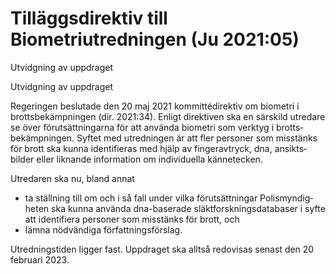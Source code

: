 # Tilläggsdirektiv till Biometriutredningen (Ju 2021:05)

Utvidgning av uppdraget

Utvidgning av uppdraget

Regeringen beslutade den 20 maj 2021 kommitté­direktiv om biometri i brotts­bekämp­ningen (dir. 2021:34). Enligt direk­tiven ska en särskild utredare se över förut­sätt­ningarna för att använda biometri som verktyg i brotts­bekämp­ningen. Syftet med utred­ningen är att fler personer som misstänks för brott ska kunna identi­fieras med hjälp av finger­avtryck, dna, ansikts­bilder eller liknande infor­mation om individu­ella känne­tecken.

Utredaren ska nu, bland annat

* ta ställning till om och i så fall under vilka förut­sätt­ningar Polis­myndig­heten ska kunna använda dna-baserade släkt­forsk­nings­data­baser i syfte att identi­fiera personer som miss­tänks för brott, och
* lämna nöd­vän­diga författ­nings­förslag.

Utrednings­tiden ligger fast. Uppdraget ska alltså redo­visas senast den 20 februari 2023.
